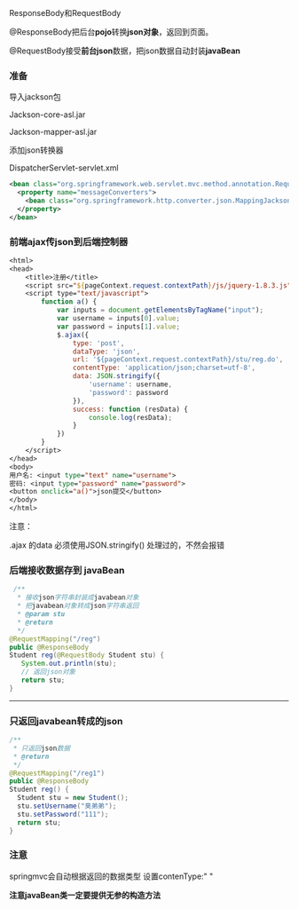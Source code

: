 

ResponseBody和RequestBody

@ResponseBody把后台**pojo**转换**json对象**，返回到页面。

@RequestBody接受**前台json**数据，把json数据自动封装**javaBean**





### 准备

导入jackson包  

Jackson-core-asl.jar

Jackson-mapper-asl.jar



添加json转换器

DispatcherServlet-servlet.xml

```xml
<bean class="org.springframework.web.servlet.mvc.method.annotation.RequestMappingHandlerAdapter">
  <property name="messageConverters">
    <bean class="org.springframework.http.converter.json.MappingJacksonHttpMessageConverter"/>
  </property>
</bean>

```



### 前端ajax传json到后端控制器

```jsp
<html>
<head>
    <title>注册</title>
    <script src="${pageContext.request.contextPath}/js/jquery-1.8.3.js"></script>
    <script type="text/javascript">
        function a() {
            var inputs = document.getElementsByTagName("input");
            var username = inputs[0].value;
            var password = inputs[1].value;
            $.ajax({
                type: 'post',
                dataType: 'json',
                url: '${pageContext.request.contextPath}/stu/reg.do',
                contentType: 'application/json;charset=utf-8',
                data: JSON.stringify({
                    'username': username,
                    'password': password
                }),
                success: function (resData) {
                    console.log(resData);
                }
            })
        }
    </script>
</head>
<body>
用户名: <input type="text" name="username">
密码: <input type="password" name="password">
<button onclick="a()">json提交</button>
</body>
</html>
```

注意：

.ajax 的data  必须使用JSON.stringify()  处理过的，不然会报错



### 后端接收数据存到 javaBean

```java
 /**
  * 接收json字符串封装成javabean对象
  * 把javabean对象转成json字符串返回
  * @param stu
  * @return
  */
@RequestMapping("/reg")
public @ResponseBody
Student reg(@RequestBody Student stu) {
   System.out.println(stu);
   // 返回json对象
   return stu;
}
```





---------

### 只返回javabean转成的json

```java
/**
 * 只返回json数据
 * @return
 */
@RequestMapping("/reg1")
public @ResponseBody
Student reg() {
  Student stu = new Student();
  stu.setUsername("臭弟弟");
  stu.setPassword("111");
  return stu;
}
```





### 注意

springmvc会自动根据返回的数据类型  设置contenType:"   "

**注意javaBean类一定要提供无参的构造方法**

